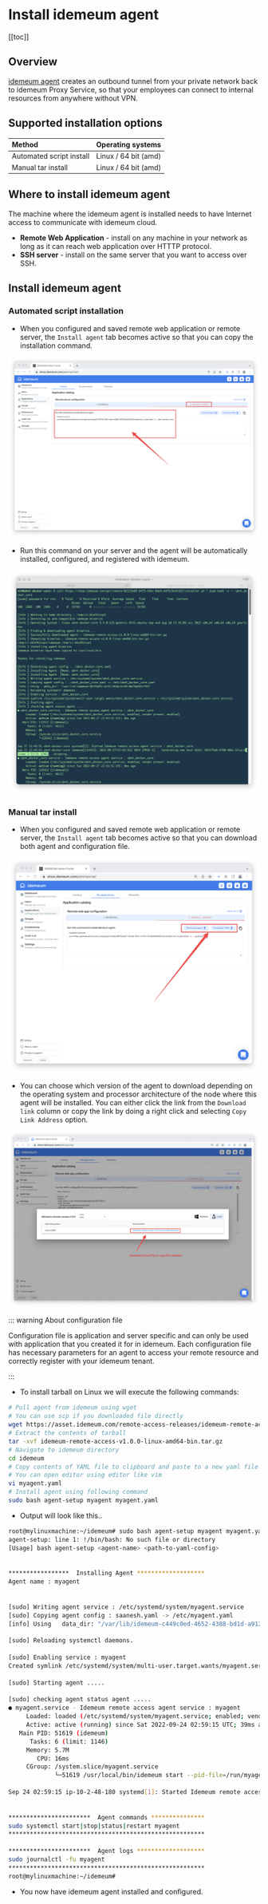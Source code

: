 # Install idemeum agent

[[toc]]

## Overview
[idemeum agent](../remote-access/secure-remote-access-overview.html#agent) creates an outbound tunnel from your private network back to idemeum Proxy Service, so that your employees can connect to internal resources from anywhere without VPN. 

## Supported installation options

|     Method                  | Operating systems              |
| :----------------------     |:-------------------------------|
| Automated script install    | Linux / 64 bit (amd)           |
| Manual tar install          | Linux / 64 bit (amd)           |

## Where to install idemeum agent
The machine where the idemeum agent is installed needs to have Internet access to communicate with idemeum cloud.

* **Remote Web Application** - install on any machine in your network as long as it can reach web application over HTTTP protocol. 
* **SSH server** - install on the same server that you want to access over SSH.


## Install idemeum agent
### Automated script installation
* When you configured and saved remote web application or remote server, the `Install agent` tab becomes active so that you can copy the installation command.

![Agent script](../remote-access/images/agent-script.png)

* Run this command on your server and the agent will be automatically installed, configured, and registered with idemeum. 

![Install agent output](../remote-access/images/install-output.png)


### Manual tar install

* When you configured and saved remote web application or remote server, the `Install agent` tab becomes active so that you can download both agent and configuration file.

![Download agent](../remote-access/images/pull-agent.png)

* You can choose which version of the agent to download depending on the operating system and processor architecture of the node where this agent will be installed. You can either click the link from the `Download link` column or copy the link by doing a right click and selecting `Copy Link Address` option.

![Agent link](../remote-access/images/agent-link.png)


::: warning About configuration file

Configuration file is application and server specific and can only be used with application that you created it for in idemeum. Each configuration file has necessary parameters for an agent to access your remote resource and correctly register with your idemeum tenant.

:::

* To install tarball on Linux we will execute the following commands:

``` bash
# Pull agent from idemeum using wget
# You can use scp if you downloaded file directly
wget https://asset.idemeum.com/remote-access-releases/idemeum-remote-access-v1.0.0-linux-amd64-bin.tar.gz
# Extract the contents of tarball
tar -xvf idemeum-remote-access-v1.0.0-linux-amd64-bin.tar.gz
# Navigate to idemeum directory
cd idemeum
# Copy contents of YAML file to clipboard and paste to a new yaml file on target machine.
# You can open editor using editor like vim 
vi myagent.yaml
# Install agent using following command
sudo bash agent-setup myagent myagent.yaml
```

* Output will look like this..

``` bash
root@mylinuxmachine:~/idemeum# sudo bash agent-setup myagent myagent.yaml
agent-setup: line 1: !/bin/bash: No such file or directory
[Usage] bash agent-setup <agent-name> <path-to-yaml-config>


*****************  Installing Agent *******************
Agent name : myagent


[sudo] Writing agent service : /etc/systemd/system/myagent.service
[sudo] Copying agent config : saanesh.yaml -> /etc/myagent.yaml
[info] Using   data_dir: "/var/lib/idemeum-c449c0ed-4652-4388-bd1d-a912d9237a10"

[sudo] Reloading systemctl daemons.

[sudo] Enabling service : myagent
Created symlink /etc/systemd/system/multi-user.target.wants/myagent.service → /etc/systemd/system/myagent.service.

[sudo] Starting agent .....

[sudo] checking agent status agent .....
● myagent.service - Idemeum remote access agent service : myagent
     Loaded: loaded (/etc/systemd/system/myagent.service; enabled; vendor preset: enabled)
     Active: active (running) since Sat 2022-09-24 02:59:15 UTC; 39ms ago
   Main PID: 51619 (idemeum)
      Tasks: 6 (limit: 1146)
     Memory: 5.7M
        CPU: 16ms
     CGroup: /system.slice/myagent.service
             └─51619 /usr/local/bin/idemeum start --pid-file=/run/myagent.pid --config=/etc/myagent.yaml

Sep 24 02:59:15 ip-10-2-48-180 systemd[1]: Started Idemeum remote access agent service : myagent.


***********************  Agent commands ***************
sudo systemctl start|stop|status|restart myagent
*******************************************************

***********************  Agent logs *******************
sudo journalctl -fu myagent
*******************************************************
root@mylinuxmachine:~/idemeum#
```

* You now have idemeum agent installed and configured.